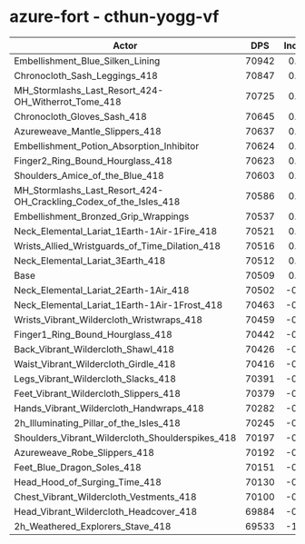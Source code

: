 # azure-fort - cthun-yogg-vf
| Actor | DPS | Increase |
|---|:---:|:---:|
|Embellishment_Blue_Silken_Lining|70942|0.61%|
|Chronocloth_Sash_Leggings_418|70847|0.48%|
|MH_Stormlashs_Last_Resort_424-OH_Witherrot_Tome_418|70725|0.31%|
|Chronocloth_Gloves_Sash_418|70645|0.19%|
|Azureweave_Mantle_Slippers_418|70637|0.18%|
|Embellishment_Potion_Absorption_Inhibitor|70624|0.16%|
|Finger2_Ring_Bound_Hourglass_418|70623|0.16%|
|Shoulders_Amice_of_the_Blue_418|70603|0.13%|
|MH_Stormlashs_Last_Resort_424-OH_Crackling_Codex_of_the_Isles_418|70586|0.11%|
|Embellishment_Bronzed_Grip_Wrappings|70537|0.04%|
|Neck_Elemental_Lariat_1Earth-1Air-1Fire_418|70521|0.02%|
|Wrists_Allied_Wristguards_of_Time_Dilation_418|70516|0.01%|
|Neck_Elemental_Lariat_3Earth_418|70512|0.00%|
|Base|70509|0.00%|
|Neck_Elemental_Lariat_2Earth-1Air_418|70502|-0.01%|
|Neck_Elemental_Lariat_1Earth-1Air-1Frost_418|70463|-0.07%|
|Wrists_Vibrant_Wildercloth_Wristwraps_418|70459|-0.07%|
|Finger1_Ring_Bound_Hourglass_418|70442|-0.10%|
|Back_Vibrant_Wildercloth_Shawl_418|70426|-0.12%|
|Waist_Vibrant_Wildercloth_Girdle_418|70416|-0.13%|
|Legs_Vibrant_Wildercloth_Slacks_418|70391|-0.17%|
|Feet_Vibrant_Wildercloth_Slippers_418|70379|-0.18%|
|Hands_Vibrant_Wildercloth_Handwraps_418|70282|-0.32%|
|2h_Illuminating_Pillar_of_the_Isles_418|70245|-0.37%|
|Shoulders_Vibrant_Wildercloth_Shoulderspikes_418|70197|-0.44%|
|Azureweave_Robe_Slippers_418|70192|-0.45%|
|Feet_Blue_Dragon_Soles_418|70151|-0.51%|
|Head_Hood_of_Surging_Time_418|70130|-0.54%|
|Chest_Vibrant_Wildercloth_Vestments_418|70100|-0.58%|
|Head_Vibrant_Wildercloth_Headcover_418|69884|-0.89%|
|2h_Weathered_Explorers_Stave_418|69533|-1.38%|
